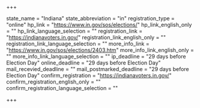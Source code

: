 +++

state_name = "Indiana"
state_abbreviation = "in"
registration_type = "online"
hp_link = "https://www.in.gov/sos/elections/"
hp_link_english_only = ""
hp_link_language_selection = ""
registration_link = "https://indianavoters.in.gov/"
registration_link_english_only = ""
registration_link_language_selection = ""
more_info_link = "https://www.in.gov/sos/elections/2403.htm"
more_info_link_english_only = ""
more_info_link_language_selection = ""
ip_deadline = "29 days before Election Day"
online_deadline = "29 days before Election Day"
mail_recevied_deadline = ""
mail_postmarked_deadline = "29 days before Election Day"
confirm_registration = "https://indianavoters.in.gov/"
confirm_registration_english_only = ""
confirm_registration_language_selection = ""

+++
